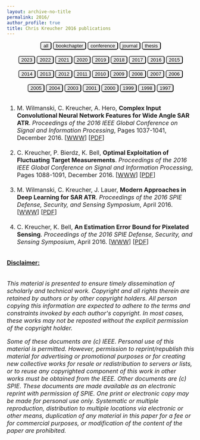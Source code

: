 ```yaml
---
layout: archive-no-title
permalink: 2016/
author_profile: true
title: Chris Kreucher 2016 publications
---
```


<center>
<a href="../complete-bibliography/"><button type="button" class="button button3" style="outline:none;border-radius:5px"> all </button></a>
<a href="../bookchapter/"><button type="button" class="btn" style="outline:none;border-radius:5px"> bookchapter</button></a>
<a href="../conference/"><button type="button" class="btn" style="outline:none;border-radius:5px"> conference</button></a>
<a href="../journal/"><button type="button" class="btn" style="outline:none;border-radius:5px"> journal</button></a>
<a href="../thesis/"><button type="button" class="btn" style="outline:none;border-radius:5px"> thesis</button></a>
</center>
<br>
<center>
<a href="../2023/"><button type="button" class="btn" style="outline:none;border-radius:5px"> 2023</button></a>
<a href="../2022/"><button type="button" class="btn" style="outline:none;border-radius:5px"> 2022</button></a>
<a href="../2021/"><button type="button" class="btn" style="outline:none;border-radius:5px"> 2021</button></a>
<a href="../2020/"><button type="button" class="btn" style="outline:none;border-radius:5px"> 2020</button></a>
<a href="../2019/"><button type="button" class="btn" style="outline:none;border-radius:5px"> 2019</button></a>
<a href="../2018/"><button type="button" class="btn" style="outline:none;border-radius:5px"> 2018</button></a>
<a href="../2017/"><button type="button" class="btn" style="outline:none;border-radius:5px"> 2017</button></a>
<a href="../2016/"><button type="button" class="button button3" style="outline:none;border-radius:5px"> 2016</button></a>
<a href="../2015/"><button type="button" class="btn" style="outline:none;border-radius:5px"> 2015</button></a><br><br>
<a href="../2014/"><button type="button" class="btn" style="outline:none;border-radius:5px"> 2014</button></a>
<a href="../2013/"><button type="button" class="btn" style="outline:none;border-radius:5px"> 2013</button></a>
<a href="../2012/"><button type="button" class="btn" style="outline:none;border-radius:5px"> 2012</button></a>
<a href="../2011/"><button type="button" class="btn" style="outline:none;border-radius:5px"> 2011</button></a>
<a href="../2010/"><button type="button" class="btn" style="outline:none;border-radius:5px"> 2010</button></a>
<a href="../2009/"><button type="button" class="btn" style="outline:none;border-radius:5px"> 2009</button></a>
<a href="../2008/"><button type="button" class="btn" style="outline:none;border-radius:5px"> 2008</button></a>
<a href="../2007/"><button type="button" class="btn" style="outline:none;border-radius:5px"> 2007</button></a>
<a href="../2006/"><button type="button" class="btn" style="outline:none;border-radius:5px"> 2006</button></a><br><br>
<a href="../2005/"><button type="button" class="btn" style="outline:none;border-radius:5px"> 2005</button></a>
<a href="../2004/"><button type="button" class="btn" style="outline:none;border-radius:5px"> 2004</button></a>
<a href="../2003/"><button type="button" class="btn" style="outline:none;border-radius:5px"> 2003</button></a>
<a href="../2001/"><button type="button" class="btn" style="outline:none;border-radius:5px"> 2001</button></a>
<a href="../2000/"><button type="button" class="btn" style="outline:none;border-radius:5px"> 2000</button></a>
<a href="../1999/"><button type="button" class="btn" style="outline:none;border-radius:5px"> 1999</button></a>
<a href="../1998/"><button type="button" class="btn" style="outline:none;border-radius:5px"> 1998</button></a>
<a href="../1997/"><button type="button" class="btn" style="outline:none;border-radius:5px"> 1997</button></a>
<br><br>
</center><font size="-0.5">
<ol id = "reverse_numbering">
<li>
 M. Wilmanski,  C. Kreucher,  A. Hero, <b>Complex Input Convolutional Neural Network Features for Wide Angle SAR ATR</b>. <em>Proceedings of the 2016 IEEE Global Conference on Signal and Information Processing</em>,  Pages 1037-1041, December 2016. [<a href = "http://doi.org/10.1109/GlobalSIP.2016.7905999">WWW</a>] [<a href="../papers/2016IEEE_GSIP_CNN.pdf">PDF</a>]
</li>
<br>
<li>
 C. Kreucher,  P. Bierdz,  K. Bell, <b>Optimal Exploitation of Fluctuating Target Measurements</b>. <em>Proceedings of the 2016 IEEE Global Conference on Signal and Information Processing</em>,  Pages 1088-1091, December 2016. [<a href = "http://doi.org/10.1109/GlobalSIP.2016.7906010">WWW</a>] [<a href="../papers/2016IEEE_GSIP_Swerling.pdf">PDF</a>]
</li>
<br>
<li>
 M. Wilmanski,  C. Kreucher,  J. Lauer, <b>Modern Approaches in Deep Learning for SAR ATR</b>. <em>Proceedings of the 2016 SPIE Defense, Security, and Sensing Symposium</em>, April 2016. [<a href = "http://doi.org/10.1117/12.2220290">WWW</a>] [<a href="../papers/2016SPIE_DeepLearning.pdf">PDF</a>]
</li>
<br>
<li>
 C. Kreucher,  K. Bell, <b>An Estimation Error Bound for Pixelated Sensing</b>. <em>Proceedings of the 2016 SPIE Defense, Security, and Sensing Symposium</em>, April 2016. [<a href = "http://doi.org/10.1117/12.2224059">WWW</a>] [<a href="../papers/2016SPIE_PixelatedBounds.pdf">PDF</a>]
</li>
<br>
</ol>
<script type="text/javascript">
var reverse=document.getElementById('reverse_numbering');
reverse.style.listStyle='none';
reverse.style.textIndent='-23px';
var li=reverse.getElementsByTagName('li');
for(var i=0; i<li.length; i++){
li[i].insertBefore(document.createTextNode(li.length-i+'. '), li[i].firstChild);}
</script>
<u><b>Disclaimer:</b></u><br><br>
<p><em>
This material is presented to ensure timely dissemination of scholarly and 
        technical work. Copyright and all rights therein are retained by authors or by other copyright holders.
        All person copying this information are expected to adhere to the terms and constraints invoked by each 
        author's copyright. In most cases, these works may not be reposted without the explicit permission of 
        the copyright holder. 
</em></p>
<p><em>
Some of these documents are (c) IEEE. Personal use of this material is permitted. However, 
        permission to reprint/republish this material for advertising or promotional purposes or for creating 
        new collective works for resale or redistribution to servers or lists, or to reuse any copyrighted
        component of this work in other works must be obtained from the IEEE.
Other documents are (c) SPIE. These documents are made available as an electronic reprint with 
        permission of SPIE. One print or electronic copy may be made for personal use only. Systematic or multiple 
        reproduction, distribution to multiple locations via electronic or other means, duplication of any material 
        in this paper for a fee or for commercial purposes, or modification of the content of the paper are prohibited.
</em></p>